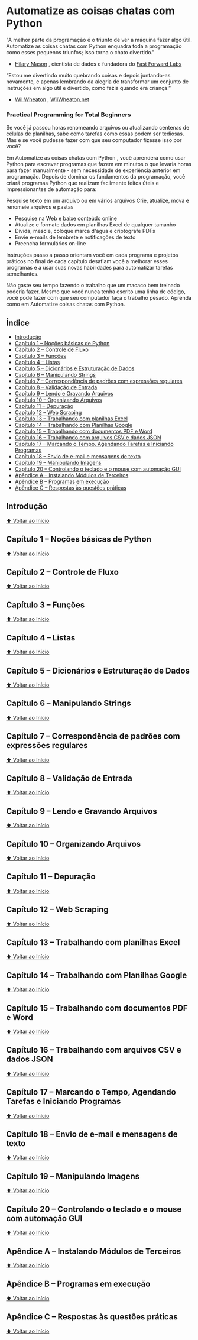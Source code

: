# **Automatize as coisas chatas com Python**


"A melhor parte da programação é o triunfo de ver a máquina fazer algo útil. Automatize as coisas chatas com Python enquadra toda a programação como esses pequenos triunfos; isso torna o chato divertido."
- [Hilary Mason](https://x.com/hmason) , cientista de dados e fundadora do [Fast Forward Labs](https://www.cloudera.com/products/machine-learning.html)

“Estou me divertindo muito quebrando coisas e depois juntando-as novamente, e apenas lembrando da alegria de transformar um conjunto de instruções em algo útil e divertido, como fazia quando era criança.”
- [Wil Wheaton](https://x.com/wilw) , [WilWheaton.net](https://wilwheaton.net/2015/09/hello-world/)

### **Practical Programming for Total Beginners**

Se você já passou horas renomeando arquivos ou atualizando centenas de células de planilhas, sabe como tarefas como essas podem ser tediosas. Mas e se você pudesse fazer com que seu computador fizesse isso por você?

Em Automatize as coisas chatas com Python , você aprenderá como usar Python para escrever programas que fazem em minutos o que levaria horas para fazer manualmente - sem necessidade de experiência anterior em programação. Depois de dominar os fundamentos da programação, você criará programas Python que realizam facilmente feitos úteis e impressionantes de automação para:

Pesquise texto em um arquivo ou em vários arquivos
Crie, atualize, mova e renomeie arquivos e pastas
- Pesquise na Web e baixe conteúdo online
- Atualize e formate dados em planilhas Excel de qualquer tamanho
- Divida, mescle, coloque marca d'água e criptografe PDFs
- Envie e-mails de lembrete e notificações de texto
- Preencha formulários on-line

Instruções passo a passo orientam você em cada programa e projetos práticos no final de cada capítulo desafiam você a melhorar esses programas e a usar suas novas habilidades para automatizar tarefas semelhantes.

Não gaste seu tempo fazendo o trabalho que um macaco bem treinado poderia fazer. Mesmo que você nunca tenha escrito uma linha de código, você pode fazer com que seu computador faça o trabalho pesado. Aprenda como em Automatize coisas chatas com Python.

## Índice

- [Introdução](#Introdução)
- [Capítulo 1 – Noções básicas de Python](#Noções-básicas-de-Python)
- [Capítulo 2 – Controle de Fluxo](#Controle-de-Fluxos)
- [Capítulo 3 – Funções](#Funções)
- [Capítulo 4 – Listas](#Listas)
- [Capítulo 5 – Dicionários e Estruturação de Dados](#Dicionários-e-Estruturação-de-Dados)
- [Capítulo 6 – Manipulando Strings](#Manipulando-Strings)
- [Capítulo 7 – Correspondência de padrões com expressões regulares](#Correspondência-de-padrões-com-expressões-regulares)
- [Capítulo 8 – Validação de Entrada](#Validação-de-Entrada)
- [Capítulo 9 – Lendo e Gravando Arquivos](#Lendo-e-Gravando-Arquivos)
- [Capítulo 10 – Organizando Arquivos](#Organizando-Arquivos)
- [Capítulo 11 – Depuração](#Depuração)
- [Capítulo 12 – Web Scraping](#Web-Scraping)
- [Capítulo 13 – Trabalhando com planilhas Excel](#Trabalhando-com-planilhas-Excel)
- [Capítulo 14 – Trabalhando com Planilhas Google](#Trabalhando-com-planilhas-google)
- [Capítulo 15 – Trabalhando com documentos PDF e Word](#Trabalhando-com-documentos-PDF-e-Word)
- [Capítulo 16 – Trabalhando com arquivos CSV e dados JSON](#Trabalhando-com-arquivos-CSV-e-dados-JSON)
- [Capítulo 17 – Marcando o Tempo, Agendando Tarefas e Iniciando Programas](#Marcando-o-Tempo-Agendando-Tarefas-e-Iniciando-Programas)
- [Capítulo 18 – Envio de e-mail e mensagens de texto](#Envio-de-email-e-mensagens-de-texto)
- [Capítulo 19 – Manipulando Imagens](#Manipulando-Imagens)
- [Capítulo 20 – Controlando o teclado e o mouse com automação GUI](#Controlando-o-teclado-e-o-mouse-com-automação-GUI)
- [Apêndice A – Instalando Módulos de Terceiros](#Instalando-Módulos-de-Terceiros)
- [Apêndice B – Programas em execução](#Programas-em-execução)
- [Apêndice C – Respostas às questões práticas](#Respostas-às-questões-práticas)

## **Introdução**

[⬆️ Voltar ao Início](#Índice)

## **Capítulo 1 – Noções básicas de Python**

[⬆️ Voltar ao Início](#Índice)

## **Capítulo 2 – Controle de Fluxo**

[⬆️ Voltar ao Início](#Índice)

## **Capítulo 3 – Funções**

[⬆️ Voltar ao Início](#Índice)

## **Capítulo 4 – Listas**

[⬆️ Voltar ao Início](#Índice)

## **Capítulo 5 – Dicionários e Estruturação de Dados**

[⬆️ Voltar ao Início](#Índice)

## **Capítulo 6 – Manipulando Strings**

[⬆️ Voltar ao Início](#Índice)

## **Capítulo 7 – Correspondência de padrões com expressões regulares**

[⬆️ Voltar ao Início](#Índice)

## **Capítulo 8 – Validação de Entrada**

[⬆️ Voltar ao Início](#Índice)

## **Capítulo 9 – Lendo e Gravando Arquivos**

[⬆️ Voltar ao Início](#Índice)

## **Capítulo 10 – Organizando Arquivos**

[⬆️ Voltar ao Início](#Índice)

## **Capítulo 11 – Depuração**

[⬆️ Voltar ao Início](#Índice)

## **Capítulo 12 – Web Scraping**

[⬆️ Voltar ao Início](#Índice)

## **Capítulo 13 – Trabalhando com planilhas Excel**

[⬆️ Voltar ao Início](#Índice)

## **Capítulo 14 – Trabalhando com Planilhas Google**

[⬆️ Voltar ao Início](#Índice)

## **Capítulo 15 – Trabalhando com documentos PDF e Word**

[⬆️ Voltar ao Início](#Índice)

## **Capítulo 16 – Trabalhando com arquivos CSV e dados JSON**

[⬆️ Voltar ao Início](#Índice)

## **Capítulo 17 – Marcando o Tempo, Agendando Tarefas e Iniciando Programas**

[⬆️ Voltar ao Início](#Índice)

## **Capítulo 18 – Envio de e-mail e mensagens de texto**

[⬆️ Voltar ao Início](#Índice)

## **Capítulo 19 – Manipulando Imagens**

[⬆️ Voltar ao Início](#Índice)

## **Capítulo 20 – Controlando o teclado e o mouse com automação GUI**

[⬆️ Voltar ao Início](#Índice)

## **Apêndice A – Instalando Módulos de Terceiros**

[⬆️ Voltar ao Início](#Índice)

## **Apêndice B – Programas em execução**

[⬆️ Voltar ao Início](#Índice)

## **Apêndice C – Respostas às questões práticas**

[⬆️ Voltar ao Início](#Índice)
